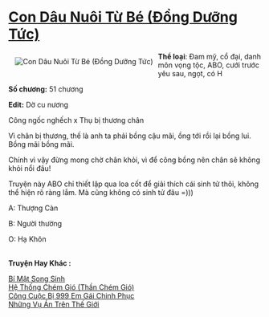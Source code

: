 <a href="https://utruyen.com/truyen/con-dau-nuoi-tu-be-dong-duong-tuc/19544/" title="Con Dâu Nuôi Từ Bé (Đồng Dưỡng Tức)"><h1>Con Dâu Nuôi Từ Bé (Đồng Dưỡng Tức)</h1></a><div style="display:table"><img align="right" style="float: left; padding: 10px;" src="https://utruyen.com/images/story/200x260/con-dau-nuoi-tu-be-dong-duong-tuc.jpg" alt="Con Dâu Nuôi Từ Bé (Đồng Dưỡng Tức)"><b>Thể loại</b>: Đam mỹ, cổ đại, danh môn vọng tộc, ABO, cưới trước yêu sau, ngọt, có H<p></p><b>Số chương:</b> 51 chương<p></p><b>Edit:</b> Dờ cu nương<p></p>Công ngốc nghếch x Thụ bị thương chân<p></p>Vì chân bị thương, thế là anh ta phải bồng cậu mãi, ồng tới rồi lại bồng lui. Bồng mãi bồng mãi.<p></p>Chính vì vậy đừng mong chờ chân khỏi, vì để công bồng nên chân sẽ không khỏi nổi đâu!<p></p>Truyện này ABO chỉ thiết lập qua loa cốt để giải thích cái sinh tử thôi, không thể hiện rõ ràng lắm. Mà cũng không có sinh tử đâu =)))<p></p>A: Thượng Càn<p></p>B: Người thường<p></p>O: Hạ Khôn</div><p><br><b>Truyện Hay Khác :</b></p><a href="https://utruyen.com/truyen/bi-mat-song-sinh/19537/" alt="Bí Mật Song Sinh">Bí Mật Song Sinh</a><br/><a href="https://github.com/quanluxury/ngontinhhot/tree/master/truyenhay/17264/" alt="Hệ Thống Chém Gió (Thần Chém Gió)">Hệ Thống Chém Gió (Thần Chém Gió)</a><br/><a href="https://github.com/quanluxury/ngontinhhot/tree/master/truyenhay/17557/" alt="Công Cuộc Bị 999 Em Gái Chinh Phục">Công Cuộc Bị 999 Em Gái Chinh Phục</a><br/><a href="https://github.com/quanluxury/ngontinhhot/tree/master/truyenhay/19395/" alt="Những Vụ Án Trên Thế Giới">Những Vụ Án Trên Thế Giới</a><br/>